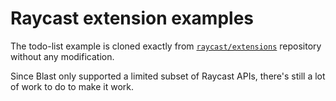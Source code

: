 # Raycast extension examples

The todo-list example is cloned exactly from [`raycast/extensions`](https://github.com/raycast/extensions/tree/main/examples/todo-list) repository without any modification.

Since Blast only supported a limited subset of Raycast APIs, there's still a lot of work to do to make it work.

